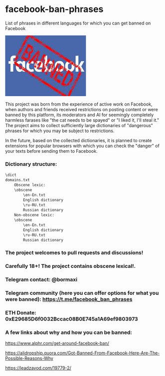 # facebook-ban-phrases
List of phrases in different languages for which you can get banned on Facebook

![alt text](cover.jpeg "Facebook ban phrases")

This project was born from the experience of active work on Facebook, when authors and friends received restrictions on posting content or were banned by this platform, its moderators and AI for seemingly completely harmless farases like "the cat needs to be spayed" or "I liked it, I'll steal it." The project aims to collect sufficiently large dictionaries of "dangerous" phrases for which you may be subject to restrictions.

In the future, based on the collected dictionaries, it is planned to create extensions for popular browsers with which you can check the "danger" of your texts before sending them to Facebook.

### Dictionary structure:

    \dict
	domains.txt
        Obscene lexic:
        \obscene
            \en-En.txt
            English dictionary
            \ru-RU.txt
            Russian dictionary
        Non-obscene lexic:
        \obscene
            \en-En.txt
            English dictionary
            \ru-RU.txt
            Russian dictionary

### The project welcomes to pull requests and discussions!

### Carefully 18+! The project contains obscene lexical!.

### Telegram contact: @bormaxi

### Telegram community (here you can offer options for what you were banned): https://t.me/facebook_ban_phrases

### ETH Donate: 0xE29685D6f0032Bccac08B0E745a1A69ef9803973

### A few links about why and how you can be banned:

https://www.alphr.com/get-around-facebook-ban/

https://alidropship.quora.com/Got-Banned-From-Facebook-Here-Are-The-Possible-Reasons-Why

https://leadzavod.com/19779-2/
